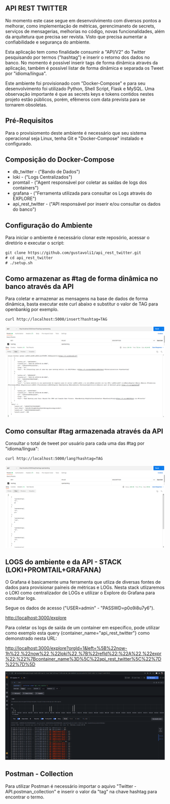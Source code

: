 ## API REST TWITTER 

No momento este case segue em desenvolvimento com diversos pontos a melhorar, como implementação de métricas, gerencimaneto de secrets, serviços de mensagerias, melhorias no código, novas funcionalidades, além da arquitetura que precisa ser revista. Visto que precisa aumentar a confiabilidade e segurança do ambiente.

Esta aplicação tem como finalidade consumir a "API/V2" do Twitter pesquisando por termos ("hashtag") e inserir o retorno dos dados no banco. No momento é possível inserir tags de forma dinâmica através da aplicação, também é possível listar de forma dinâmica e separada os Tweet por "idioma/língua". 

Este ambiente foi provisionado com "Docker-Compose" e para seu desenvolvimento foi utilizado Python, Shell Script, Flask e MySQL. 
Uma observação importante é que as secrets keys e tokens contidos nestes projeto estão públicos, porém, efêmeros com data prevista para se tornarem obsoletas.

## Pré-Requisitos

Para o provisiomento deste ambiente é necessário que seu sistema operacional seja Linux, tenha Git e "Docker-Compose" instalado e configurado.

## Composição do Docker-Compose

 - db_twitter - ("Bando de Dados")
 - loki - ("Logs Centralizados")
 - promtail - ("Agent responsável por coletar as saídas de logs dos containers")
 - grafana - ("Ferramenta utilizada para consultar os Logs através do EXPLORE")
 - api_rest_twitter - ("API responsável por inserir e/ou consultar os dados do banco")

## Configuração do Ambiente

Para iniciar o ambiente é necessário clonar este reposório, acessar o diretório e executar o script:
```
git clone https://github.com/gustavoli1/api_rest_twitter.git
# cd api_rest_twitter
# ./setup.sh
```

## Como armazenar as #tag de forma dinâmica no banco através da API 

Para coletar e armazenar as mensagens na base de dados de forma dinâmica, basta executar este curl abaixo e substitur o valor de TAG para openbankig por exemplo.
```
curl http://localhost:5000/insert?hashtag=TAG
```

![Example dashboard](https://github.com/gustavoli1/api_rest_twitter/blob/main/print-insert.png)


## Como consultar #tag armazenada através da API

Consultar o total de tweet por usuário para cada uma das #tag por "idioma/língua":

```
curl http://localhost:5000/lang?hashtag=TAG
```

![Example dashboard](https://github.com/gustavoli1/api_rest_twitter/blob/main/print-lang.png)


## LOGS do ambiente e da API - STACK (LOKI+PROMTAIL+GRAFANA)

O Grafana é basicamente uma ferramenta que utliza de diversas fontes de dados para provisionar paíneis de métricas e LOGs. Nesta stack utlizaremos o LOKI como  centralizador de LOGs e utilizar o Explore do Grafana para consultar logs. 

Segue os dados de acesso ("USER=admin" - "PASSWD=p0o9i8u7y6").

[http://localhost:3000/explore](http://localhost:3000/explore)


Para coletar os logs de saída de um container em específico, pode utilizar como exemplo esta query {container_name="api_rest_twitter"} como demonstrado nesta URL: 

[http://localhost:3000/explore?orgId=1&left=%5B%22now-1h%22,%22now%22,%22loki%22,%7B%22refId%22:%22A%22,%22expr%22:%22%7Bcontainer_name%3D%5C%22api_rest_twitter%5C%22%7D%22%7D%5D](http://localhost:3000/explore?orgId=1&left=%5B%22now-1h%22,%22now%22,%22loki%22,%7B%22refId%22:%22A%22,%22expr%22:%22%7Bcontainer_name%3D%5C%22api_rest_twitter%5C%22%7D%22%7D%5D)

![Example dashboard](https://github.com/gustavoli1/api_rest_twitter/blob/main/explore_1.png)

## Postman - Collection

Para utilizar Postman é necessário importar o aquivo "Twitter - API.postman_collection" e inserir o valor da "tag" na chave hashtag para encontrar o termo.

